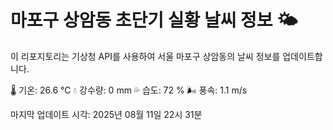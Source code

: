 
# 마포구 상암동 초단기 실황 날씨 정보 🌤️

이 리포지토리는 기상청 API를 사용하여 서울 마포구 상암동의 날씨 정보를 업데이트합니다. 

🌡️ 기온: 26.6 ℃
💧 강수량: 0 mm
💦 습도: 72 %
🌬️ 풍속: 1.1 m/s

마지막 업데이트 시각: 2025년 08월 11일 22시 31분    
